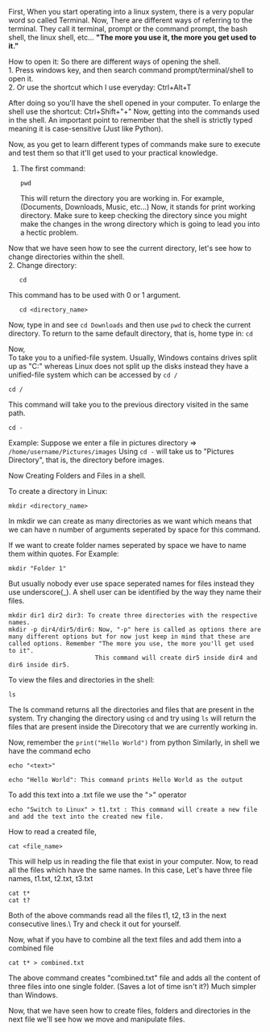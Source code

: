 First, When you start operating into a linux system, there is a very popular word so called Terminal. Now, There are different ways of referring to the terminal.
They call it terminal, prompt or the command prompt, the bash shell, the linux shell, etc... **"The more you use it, the more you get used to it."**

How to open it:
So there are different ways of opening the shell.\
    1. Press windows key, and then search command prompt/terminal/shell to open it.\
    2. Or use the shortcut which I use everyday: Ctrl+Alt+T

After doing so you'll have the shell opened in your computer. To enlarge the shell use the shortcut: Ctrl+Shift+"+"
Now, getting into the commands used in the shell.
An important point to remember that the shell is strictly typed meaning it is case-sensitive (Just like Python).

Now, as you get to learn different types of commands make sure to execute and test them so that it'll get used to your practical knowledge.
1) The first command:
   
       pwd

    This will return the directory you are working in. For example, (Documents, Downloads, Music, etc...)
Now, it stands for print working directory. Make sure to keep checking the directory since you might make the changes in the wrong directory which is going to lead you into a hectic problem.

Now that we have seen how to see the current directory, let's see how to change directories within the shell.\
2. Change directory:

       cd

   This command has to be used with 0 or 1 argument. 

       cd <directory_name>

   Now, type in and see ```cd Downloads``` and then use ```pwd``` to check the current directory.
    To return to the same default directory, that is, home type in: ```cd```

   Now,\
   To take you to a unified-file system. Usually, Windows contains drives split up as "C:" whereas Linux does not split up the disks instead they have a unified-file system which can be accessed by ```cd /```

    cd /

   This command will take you to the previous directory visited in the same path.

    cd -
   Example:
         Suppose we enter a file in pictures directory => ```/home/username/Pictures/images```
         Using ```cd -``` will take us to "Pictures Directory", that is, the directory before images.
    
Now Creating Folders and Files in a shell.

To create a directory in Linux:

    mkdir <directory_name>

   In mkdir we can create as many directories as we want which means that we can have n number of arguments seperated by space for this command.

   If we want to create folder names seperated by space we have to name them within quotes.
    For Example:

    mkdir "Folder 1"

   But usually nobody ever use space seperated names for files instead they use underscore(_).
    A shell user can be identified by the way they name their files.

    mkdir dir1 dir2 dir3: To create three directories with the respective names.
    mkdir -p dir4/dir5/dir6: Now, "-p" here is called as options there are many different options but for now just keep in mind that these are called options. Remember "The more you use, the more you'll get used to it".
                            This command will create dir5 inside dir4 and dir6 inside dir5.

To view the files and directories in the shell:

    ls

   The ls command returns all the directories and files that are present in the system.
    Try changing the directory using ```cd``` and try using ```ls``` will return the files that are present inside the Direcotory that we are currently working in.

Now, remember the
```print("Hello World")``` from python
Similarly, in shell we have the command echo

    echo "<text>"

    echo "Hello World": This command prints Hello World as the output
To add this text into a .txt file we use the ">" operator

    echo "Switch to Linux" > t1.txt : This command will create a new file and add the text into the created new file.

How to read a created file,

    cat <file_name>

   This will help us in reading the file that exist in your computer. Now, to read all the files which have the same names.
    In this case, Let's have three file names, t1.txt, t2.txt, t3.txt

    cat t*
    cat t?

   Both of the above commands read all the files t1, t2, t3 in the next consecutive lines.\ Try and check it out for yourself.

Now, what if you have to combine all the text files and add them into a combined file

    cat t* > combined.txt

   The above command creates "combined.txt" file and adds all the content of three files into one single folder. (Saves a lot of time isn't it?) Much simpler than Windows.

Now, that we have seen how to create files, folders and directories in the next file we'll see how we move and manipulate files.